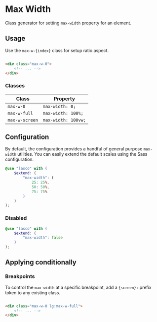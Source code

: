 # Max Width

Class generator for setting `max-width` property for an element.

## Usage

Use the `max-w-{index}` class for setup ratio aspect.

```html

<div class="max-w-0">
    <!-- ... -->
</div>
```

### Classes

| Class          | Property            |
|----------------|---------------------|
| `max-w-0`      | `max-width: 0;`     |
| `max-w-full`   | `max-width: 100%;`  |
| `max-w-screen` | `max-width: 100vw;` |

## Configuration

By default, the configuration provides a handful of general purpose `max-width` utilities. You can easily extend the
default scales using the Sass configuration.

```scss
@use "lasco" with (
    $extend: (
        "max-width": (
            25: 25%,
            50: 50%,
            75: 75%
        )
    )
);
```

### Disabled

```scss
@use "lasco" with (
    $extend: (
        "max-width": false
    )
);
```

## Applying conditionally

### Breakpoints

To control the `max-width` at a specific breakpoint, add a `{screen}:` prefix token to any existing class.

```html

<div class="max-w-0 lg:max-w-full">
    <!-- ... -->
</div>
```
